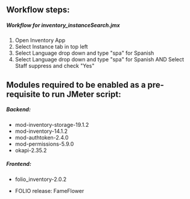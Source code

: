 ## Workflow steps:
##### Workflow for inventory_instanceSearch.jmx
1. Open Inventory App
2. Select Instance tab in top left
3. Select Language drop down and type "spa" for Spanish
4. Select Language drop down and type "spa" for Spanish AND Select Staff suppress and check "Yes"

## Modules required to be enabled as a pre-requisite to run JMeter script:
##### Backend:
- mod-inventory-storage-19.1.2
- mod-inventory-14.1.2
- mod-authtoken-2.4.0
- mod-permissions-5.9.0
- okapi-2.35.2
##### Frontend:
- folio_inventory-2.0.2

- FOLIO release: FameFlower